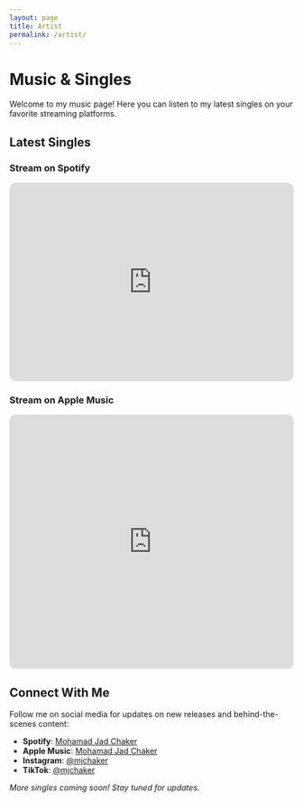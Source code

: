 ```yaml
---
layout: page
title: Artist
permalink: /artist/
---
```


# Music & Singles

Welcome to my music page! Here you can listen to my latest singles on your favorite streaming platforms.

## Latest Singles

### Stream on Spotify
<iframe style="border-radius:12px" src="https://open.spotify.com/embed/artist/4V2A65rOlzR60eLXWlvV8B?utm_source=generator&theme=0" width="100%" height="352" frameBorder="0" allowfullscreen="" allow="autoplay; clipboard-write; encrypted-media; fullscreen; picture-in-picture" loading="lazy"></iframe>

### Stream on Apple Music
<iframe allow="autoplay *; encrypted-media *; fullscreen *; clipboard-write" frameborder="0" height="450" style="width:100%;max-width:660px;overflow:hidden;border-radius:10px;" sandbox="allow-forms allow-popups allow-same-origin allow-scripts allow-storage-access-by-user-activation allow-top-navigation-by-user-activation" src="https://embed.music.apple.com/ca/artist/mohamad-jad-chaker/1824209663"></iframe>

## Connect With Me

Follow me on social media for updates on new releases and behind-the-scenes content:

- **Spotify**: [Mohamad Jad Chaker](https://open.spotify.com/artist/4V2A65rOlzR60eLXWlvV8B?si=kwj0SQPZRJitY62WES5Otg)
- **Apple Music**: [Mohamad Jad Chaker](https://music.apple.com/ca/artist/mohamad-jad-chaker/1824209663)
- **Instagram**: [@mjchaker](https://www.instagram.com/mjchaker/)
- **TikTok**: [@mjchaker](https://www.tiktok.com/@mjchaker)

*More singles coming soon! Stay tuned for updates.*